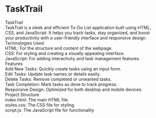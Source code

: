 # TaskTrail
TaskTrail
<br/>
TaskTrail is a sleek and efficient To-Do List application built using HTML, CSS, and JavaScript. It helps you track tasks, stay organized, and boost your productivity with a user-friendly interface and responsive design.
Technologies Used<br/>
HTML: For the structure and content of the webpage.<br/>
CSS: For styling and creating a visually appealing interface.<br/>
JavaScript: For adding interactivity and task management features.<br/>
Features<br/>
Add New Tasks: Quickly create tasks using an input form.<br/>
Edit Tasks: Update task names or details easily.<br/>
Delete Tasks: Remove completed or unwanted tasks.<br/>
Task Completion: Mark tasks as done to track progress.<br/>
Responsive Design: Optimized for both desktop and mobile devices.<br/>
Project Structure<br/>
index.html: The main HTML file.<br/>
styles.css: The CSS file for styling.<br/>
script.js: The JavaScript file for functionality<br/>
